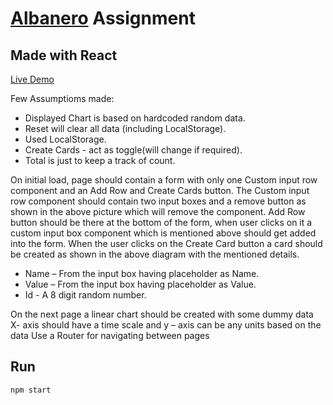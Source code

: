 
# [Albanero](http://www.albanero.io) Assignment 

## Made with React 

<a href="https://albanerotask.netlify.app" target="_blank">Live Demo</a>

Few Assumptioms made:
- Displayed Chart is based on hardcoded random data.
- Reset will clear all data (including LocalStorage).
- Used LocalStorage.
- Create Cards - act as toggle(will change if required).
- Total is just to keep a track of count.

On initial load, page should contain a form with only one Custom input row component and an
Add Row and Create Cards button.
The Custom input row component should contain two input boxes and a remove button as
shown in the above picture which will remove the component.
Add Row button should be there at the bottom of the form, when user clicks on it a custom input
box component which is mentioned above should get added into the form.
When the user clicks on the Create Card button a card should be created as shown in the above
diagram with the mentioned details.

- Name – From the input box having placeholder as Name.
- Value – From the input box having placeholder as Value.
- Id - A 8 digit random number.

On the next page a linear chart should be created with some dummy data
X- axis should have a time scale and y – axis can be any units based on the data
Use a Router for navigating between pages


## Run
```
npm start
```


